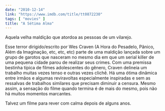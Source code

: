 ```yaml
---
date: "2010-12-14"
link: "https://www.imdb.com/title/tt0872230"
tags: [ "movies" ]
title: "A Sétima Alma"
---
```

Aquela velha maldição que atordoa as pessoas de um vilarejo.

Esse terror dirigido/escrito por Wes Craven (A Hora do Pesadelo, Pânico, Além da Imaginação, etc, etc, etc) parte de uma maldição lançada sobre um grupo de garotos que nasceram no mesmo dia em que um serial killer de uma pequena cidade parou de realizar seus crimes. Com uma premissa bestinha típica de filmes adolescentes do gênero, Craven delineia um trabalho muitas vezes tenso e outras vezes clichê. Há uma ótima dinâmica entre irmãos e algumas reviravoltas especialmente inspiradas e sem as ressalvas de trabalhos similares que precisam diminuir a censura. Mesmo assim, a sensação do filme quando termina é de mais do mesmo, pois não há muitos momentos marcantes.

Talvez um filme para rever com calma depois de alguns anos.
